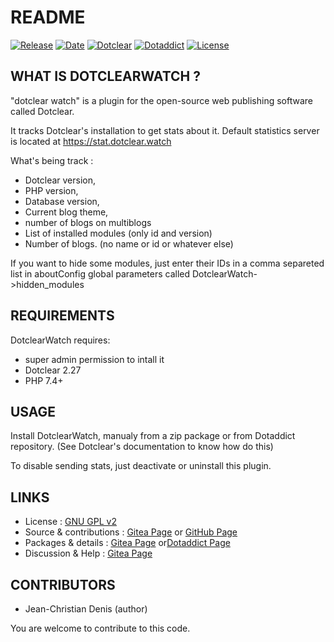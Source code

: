 # README

[![Release](https://img.shields.io/badge/release-0.7-a2cbe9.svg)](https://git.dotclear.watch/dw/DotclearWatch/releases)
[![Date](https://img.shields.io/badge/date-2023.08.12-c44d58.svg)](https://git.dotclear.watch/dw/DotclearWatch/releases)
[![Dotclear](https://img.shields.io/badge/dotclear-v2.27-137bbb.svg)](https://fr.dotclear.org/download)
[![Dotaddict](https://img.shields.io/badge/dotaddict-official-9ac123.svg)](https://plugins.dotaddict.org/dc2/details/DotclearWatch)
[![License](https://img.shields.io/github/license/JcDenis/DotclearWatch)](https://git.dotclear.watch/dw/DotclearWatch/blob/master/LICENSE)

## WHAT IS DOTCLEARWATCH ?

"dotclear watch" is a plugin for the open-source 
web publishing software called Dotclear.

It tracks Dotclear's installation to get stats about it.
Default statistics server is located at https://stat.dotclear.watch

What's being track :
* Dotclear version,
* PHP version,
* Database version,
* Current blog theme,
* number of blogs on multiblogs
* List of installed modules (only id and version)
* Number of blogs. (no name or id or whatever else)

If you want to hide some modules, just enter their IDs in a comma separeted list 
in aboutConfig global parameters called DotclearWatch->hidden_modules

## REQUIREMENTS

DotclearWatch requires: 

* super admin permission to intall it
* Dotclear 2.27
* PHP 7.4+

## USAGE

Install DotclearWatch, manualy from a zip package or from 
Dotaddict repository. (See Dotclear's documentation to know how do this)

To disable sending stats, just deactivate or uninstall this plugin.

## LINKS

* License : [GNU GPL v2](https://www.gnu.org/licenses/old-licenses/lgpl-2.0.html)
* Source & contributions : [Gitea Page](https://git.dotclear.watch/dw/DotclearWatch) or [GitHub Page](https://github.com/JcDenis/DotclearWatch)
* Packages & details :  [Gitea Page](https://git.dotclear.watch/dw/DotclearWatch/releases) or[Dotaddict Page](https://plugins.dotaddict.org/dc2/details/DotclearWatch)
* Discussion & Help : [Gitea Page](https://github.com/dw/DotclearWatch/issues)

## CONTRIBUTORS

* Jean-Christian Denis (author)

You are welcome to contribute to this code.
